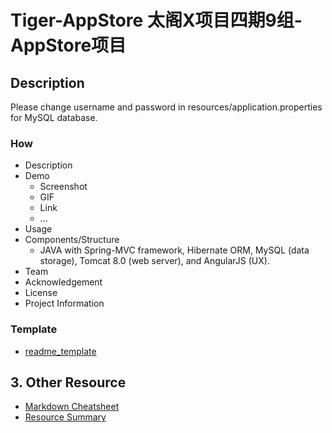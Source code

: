 # Tiger-AppStore 太阁X项目四期9组-AppStore项目

## Description

Please change username and password in resources/application.properties for MySQL database.

### How
- Description
- Demo
  - Screenshot
  - GIF
  - Link
  - ...
- Usage
- Components/Structure
  - JAVA with Spring-MVC framework, Hibernate ORM, MySQL (data storage), Tomcat 8.0 (web server), and AngularJS (UX).
- Team
- Acknowledgement
- License
- Project Information

### Template
- [readme_template](https://github.com/hackjustu/Github-Ranking-FrontEnd)

## 3. Other Resource
- [Markdown Cheatsheet](https://github.com/adam-p/markdown-here/wiki/Markdown-Cheatsheet#headers)
- [Resource Summary](./Resource.md)
